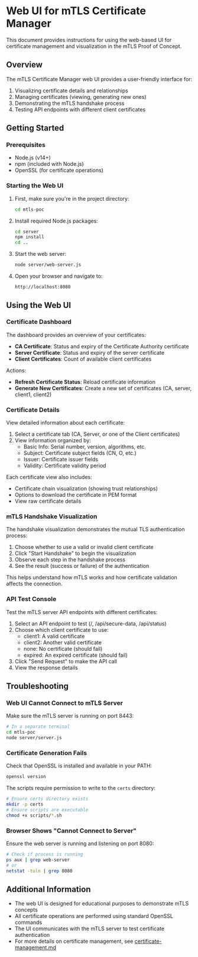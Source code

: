# Web UI for mTLS Certificate Manager

This document provides instructions for using the web-based UI for certificate management and visualization in the mTLS Proof of Concept.

## Overview

The mTLS Certificate Manager web UI provides a user-friendly interface for:

1. Visualizing certificate details and relationships
2. Managing certificates (viewing, generating new ones)
3. Demonstrating the mTLS handshake process
4. Testing API endpoints with different client certificates

## Getting Started

### Prerequisites

- Node.js (v14+)
- npm (included with Node.js)
- OpenSSL (for certificate operations)

### Starting the Web UI

1. First, make sure you're in the project directory:
   ```bash
   cd mtls-poc
   ```

2. Install required Node.js packages:
   ```bash
   cd server
   npm install
   cd ..
   ```

3. Start the web server:
   ```bash
   node server/web-server.js
   ```

4. Open your browser and navigate to:
   ```
   http://localhost:8080
   ```

## Using the Web UI

### Certificate Dashboard

The dashboard provides an overview of your certificates:

- **CA Certificate**: Status and expiry of the Certificate Authority certificate
- **Server Certificate**: Status and expiry of the server certificate
- **Client Certificates**: Count of available client certificates

Actions:
- **Refresh Certificate Status**: Reload certificate information
- **Generate New Certificates**: Create a new set of certificates (CA, server, client1, client2)

### Certificate Details

View detailed information about each certificate:

1. Select a certificate tab (CA, Server, or one of the Client certificates)
2. View information organized by:
   - Basic Info: Serial number, version, algorithms, etc.
   - Subject: Certificate subject fields (CN, O, etc.)
   - Issuer: Certificate issuer fields
   - Validity: Certificate validity period

Each certificate view also includes:
- Certificate chain visualization (showing trust relationships)
- Options to download the certificate in PEM format
- View raw certificate details

### mTLS Handshake Visualization

The handshake visualization demonstrates the mutual TLS authentication process:

1. Choose whether to use a valid or invalid client certificate
2. Click "Start Handshake" to begin the visualization
3. Observe each step in the handshake process
4. See the result (success or failure) of the authentication

This helps understand how mTLS works and how certificate validation affects the connection.

### API Test Console

Test the mTLS server API endpoints with different certificates:

1. Select an API endpoint to test (/, /api/secure-data, /api/status)
2. Choose which client certificate to use:
   - client1: A valid certificate
   - client2: Another valid certificate
   - none: No certificate (should fail)
   - expired: An expired certificate (should fail)
3. Click "Send Request" to make the API call
4. View the response details

## Troubleshooting

### Web UI Cannot Connect to mTLS Server

Make sure the mTLS server is running on port 8443:

```bash
# In a separate terminal
cd mtls-poc
node server/server.js
```

### Certificate Generation Fails

Check that OpenSSL is installed and available in your PATH:

```bash
openssl version
```

The scripts require permission to write to the `certs` directory:

```bash
# Ensure certs directory exists
mkdir -p certs
# Ensure scripts are executable
chmod +x scripts/*.sh
```

### Browser Shows "Cannot Connect to Server"

Ensure the web server is running and listening on port 8080:

```bash
# Check if process is running
ps aux | grep web-server
# or
netstat -tuln | grep 8080
```

## Additional Information

- The web UI is designed for educational purposes to demonstrate mTLS concepts
- All certificate operations are performed using standard OpenSSL commands
- The UI communicates with the mTLS server to test certificate authentication
- For more details on certificate management, see [certificate-management.md](certificate-management.md)
